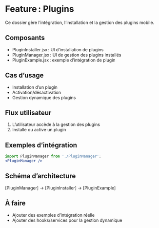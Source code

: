# Feature : Plugins

Ce dossier gère l’intégration, l’installation et la gestion des plugins mobile.

## Composants
- PluginInstaller.jsx : UI d’installation de plugins
- PluginManager.jsx : UI de gestion des plugins installés
- PluginExample.jsx : exemple d’intégration de plugin

## Cas d’usage
- Installation d’un plugin
- Activation/désactivation
- Gestion dynamique des plugins

## Flux utilisateur
1. L’utilisateur accède à la gestion des plugins
2. Installe ou active un plugin

## Exemples d’intégration
```jsx
import PluginManager from './PluginManager';
<PluginManager />
```

## Schéma d’architecture
[PluginManager] → [PluginInstaller] → [PluginExample]

## À faire
- Ajouter des exemples d’intégration réelle
- Ajouter des hooks/services pour la gestion dynamique
